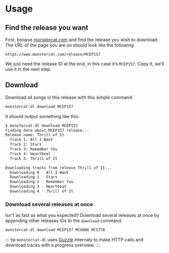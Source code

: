 # Usage

## Find the release you want

First, browse [monstercat.com](https://monstercat.com) and find the release you wish to download. The URL of the page you are on should look like the following:

```
https://www.monstercat.com/release/MCEP157
```

We just need the release ID at the end, in this case it’s `MCEP157`. Copy it, we’ll use it in the next step.

## Download

Download all songs in this release with this simple command:

```sh
monstercat-dl download MCEP157
```

It should output something like this:

```sh
$ monstercat-dl download MCEP157
Finding data about MCEP157 release...
Release name: Thrill of It
  Track 1: All I Want
  Track 2: Stars
  Track 3: Remember You
  Track 4: Heartbeat
  Track 5: Thrill of It

Downloading tracks from release Thrill of It...
  Downloading 0 - All I Want
  Downloading 1 - Stars
  Downloading 2 - Remember You
  Downloading 3 - Heartbeat
  Downloading 4 - Thrill of It
```

### Download several releases at once

Isn't as fast as what you expected? Download several releases at once by appending other releases IDs to the `download` command.

```sh
monstercat-dl download MCEP157 MCX006 MCS778
```

::: tip
`monstercat-dl` uses [Guzzle](https://docs.guzzlephp.org/en/stable/index.html) internaly to make HTTP calls and download tracks with a progress overview.
:::
